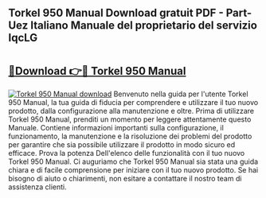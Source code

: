 ## Torkel 950 Manual Download gratuit PDF - Part-Uez Italiano Manuale del proprietario del servizio IqcLG

# <h2><a href="http://dfb58z.blite.top/?on=Torkel+950+Manual">🔗Download 👉🔴 Torkel 950 Manual</a></h2>

[![Torkel 950 Manual download](https://i.imgur.com/lujVjoI.png)](http://dfb58z.blite.top/?on=Torkel+950+Manual)
Benvenuto nella guida per l'utente Torkel 950 Manual, la tua guida di fiducia per comprendere e utilizzare il tuo nuovo prodotto, dalla configurazione alla manutenzione e oltre. Prima di utilizzare Torkel 950 Manual, prenditi un momento per leggere attentamente questo Manuale. Contiene informazioni importanti sulla configurazione, il funzionamento, la manutenzione e la risoluzione dei problemi del prodotto per garantire che sia possibile utilizzare il prodotto in modo sicuro ed efficace. Prova la potenza Dell'elenco delle funzionalità con il tuo nuovo Torkel 950 Manual. Ci auguriamo che Torkel 950 Manual sia stata una guida chiara e di facile comprensione per iniziare con il tuo nuovo prodotto. Se hai bisogno di aiuto o chiarimenti, non esitare a contattare il nostro team di assistenza clienti.
